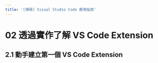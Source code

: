 ```yaml
---
title: '[博碩] Visual Studio Code 實用指南'
---
```


# 02 透過實作了解 VS Code Extension
## 2.1 動手建立第一個 VS Code Extension